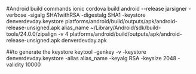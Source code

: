 #Android build commands
ionic cordova build android --release
jarsigner -verbose -sigalg SHA1withRSA -digestalg SHA1 -keystore denverdevday.keystore platforms/android/build/outputs/apk/android-release-unsigned.apk alias_name
~/Library/Android/sdk/build-tools/24.0.0/zipalign -v 4 platforms/android/build/outputs/apk/android-release-unsigned.apk denverdevday.apk



##to generate the keystore
keytool -genkey -v -keystore denverdevday.keystore -alias alias_name -keyalg RSA -keysize 2048 -validity 10000
